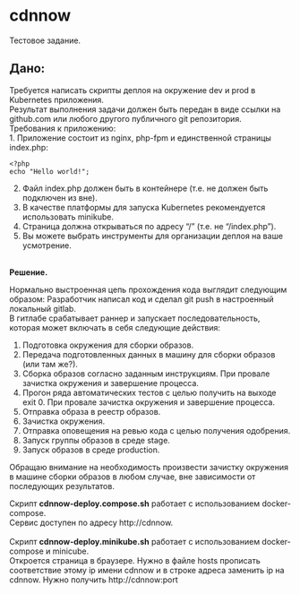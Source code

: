 # cdnnow
Тестовое задание.

<h2>Дано:</h2>
Требуется написать скрипты деплоя на окружение dev и prod в Kubernetes приложения.<br>
Результат выполнения задачи должен быть передан в виде ссылки на github.com или любого другого публичного git репозитория.<br>
Требования к приложению:<br>
1.  Приложение состоит из nginx, php-fpm и единственной страницы index.php:<br>

```
<?php
echo "Hello world!";
```

2.  Файл index.php должен быть в контейнере (т.е. не должен быть подключен из вне).<br>
3.  В качестве платформы для запуска Kubernetes рекомендуется использовать minikube.<br>
4.  Страница должна открываться по адресу “/” (т.е. не “/index.php”).<br>
5.  Вы можете выбрать инструменты для организации деплоя на ваше усмотрение.<br>
<br>
<b>Решение.</b>

Нормально выстроенная цепь прохождения кода выглядит следующим образом:
Разработчик написал код и сделал git push в настроенный локальный gitlab.<br>
В гитлабе срабатывает раннер и запускает последовательность, которая может включать в себя следующие действия:<br>
1. Подготовка окружения для сборки образов.
2. Передача подготовленных данных в машину для сборки образов (или там же?).
3. Сборка образов согласно заданным инструкциям. При провале зачистка окружения и завершение процесса.
4. Прогон ряда автоматических тестов с целью получить на выходе exit 0. При провале зачистка окружения и завершение процесса.
5. Отправка образа в реестр образов.
6. Зачистка окружения.
7. Отправка оповещения на ревью кода с целью получения одобрения.
8. Запуск группы образов в среде stage.
9. Запуск образов в среде production.

Обращаю внимание на необходимость произвести зачистку окружения в машине сборки образов в любом случае, вне зависимости от последующих результатов.

Cкрипт <b>cdnnow-deploy.compose.sh</b> работает с использованием docker-compose.</br>
Сервис доступен по адресу http://cdnnow.</br>
</br>
Скрипт <b>cdnnow-deploy.minikube.sh</b> работает с использованием docker-compose и minicube.</br>
Откроется страница в браузере. Нужно в файле hosts прописать соответствие этому ip имени cdnnow и в строке адреса заменить ip на cdnnow. Нужно получить http://cdnnow:port
